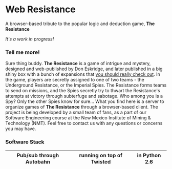Web Resistance
==============
A browser-based tribute to the popular logic and deduction game, **The Resistance**

*It's a work in progress!*

### Tell me more!
Sure thing buddy. **The Resistance** is a game of intrigue and mystery, designed and web-published by Don Eskridge, and later published in a big shiny box with a bunch of expansions that [you should really check out](http://www.amazon.com/Indie-Boards-Cards-RES2IBC-Resistance/dp/B008A2BA8G/ref=pd_sim_t_1/176-2139082-0696027). In the game, players are secretly assigned to one of two teams - the Underground Resistance, or the Imperial Spies. The Resistance forms teams to send on missions, and the Spies secretly try to thwart the Resistance's attempts at victory through subterfuge and sabotage. Who among you is a Spy? Only the other Spies know for sure...
What you find here is a server to organize games of **The Resistance** through a browser-based client. The project is being developed by a small team of fans, as a part of our Software Engineering course at the New Mexico Institute of Mining & Technology (NMT). Feel free to contact us with any questions or concerns you may have.

### Software Stack
| Pub/sub through Autobahn | running on top of Twisted | in Python 2.6 |
|:------------------------:|:-------------------------:|:-------------:|
